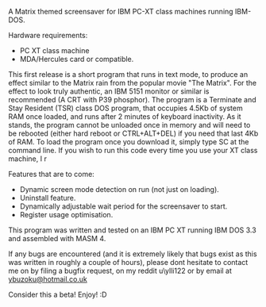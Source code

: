 A Matrix themed screensaver for IBM PC-XT class machines running IBM-DOS.

Hardware requirements:
- PC XT class machine
- MDA/Hercules card or compatible.

This first release is a short program that runs in text mode, to produce an effect similar to the Matrix rain from the popular movie "The Matrix". 
For the effect to look truly authentic, an IBM 5151 monitor or similar is recommended (A CRT with P39 phosphor).
The program is a Terminate and Stay Resident (TSR) class DOS program, that occupies 4.5Kb of system RAM once loaded, and runs after 2 minutes of keyboard inactivity.
As it stands, the program cannot be unloaded once in memory and will need to be rebooted (either hard reboot or CTRL+ALT+DEL) if you need that last 4Kb of RAM. 
To load the program once you download it, simply type SC at the command line. If you wish to run this code every time you use your XT class machine, I r

Features that are to come:
- Dynamic screen mode detection on run (not just on loading).
- Uninstall feature.
- Dynamically adjustable wait period for the screensaver to start.
- Register usage optimisation.

This program was written and tested on an IBM PC XT running IBM DOS 3.3 and assembled with MASM 4.

If any bugs are encountered (and it is extremely likely that bugs exist as this was written in roughly a couple of hours), please 
dont hesitate to contact me on by filing a bugfix request, on my reddit u\ylli122 or by email at ybuzoku@hotmail.co.uk

Consider this a beta! Enjoy! :D 
